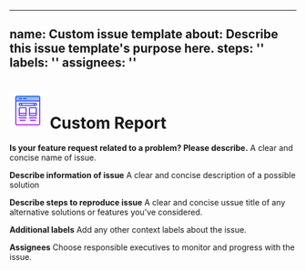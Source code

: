 ***

## name: Custom issue template&#xD;&#xA;about: Describe this issue template's purpose here.&#xD;&#xA;steps: ''&#xD;&#xA;labels: ''&#xD;&#xA;assignees: ''

# ![image info](/docs/assets/icons/icons8-template-64.png) Custom Report

**Is your feature request related to a problem? Please describe.** A clear and concise name of issue.

**Describe information of issue** A clear and concise description of a possible solution

**Describe steps to reproduce issue** A clear and concise ussue title of any alternative solutions or features
you've considered.

**Additional labels** Add any other context labels about the issue.

**Assignees** Choose responsible executives to monitor and progress with the issue.
